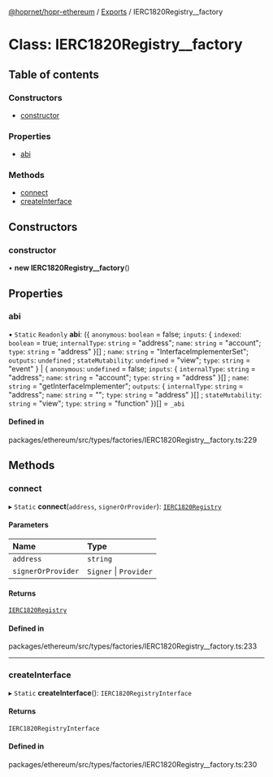 [@hoprnet/hopr-ethereum](../README.md) / [Exports](../modules.md) / IERC1820Registry\_\_factory

# Class: IERC1820Registry\_\_factory

## Table of contents

### Constructors

- [constructor](IERC1820Registry__factory.md#constructor)

### Properties

- [abi](IERC1820Registry__factory.md#abi)

### Methods

- [connect](IERC1820Registry__factory.md#connect)
- [createInterface](IERC1820Registry__factory.md#createinterface)

## Constructors

### constructor

• **new IERC1820Registry__factory**()

## Properties

### abi

▪ `Static` `Readonly` **abi**: ({ `anonymous`: `boolean` = false; `inputs`: { `indexed`: `boolean` = true; `internalType`: `string` = "address"; `name`: `string` = "account"; `type`: `string` = "address" }[] ; `name`: `string` = "InterfaceImplementerSet"; `outputs`: `undefined` ; `stateMutability`: `undefined` = "view"; `type`: `string` = "event" } \| { `anonymous`: `undefined` = false; `inputs`: { `internalType`: `string` = "address"; `name`: `string` = "account"; `type`: `string` = "address" }[] ; `name`: `string` = "getInterfaceImplementer"; `outputs`: { `internalType`: `string` = "address"; `name`: `string` = ""; `type`: `string` = "address" }[] ; `stateMutability`: `string` = "view"; `type`: `string` = "function" })[] = `_abi`

#### Defined in

packages/ethereum/src/types/factories/IERC1820Registry__factory.ts:229

## Methods

### connect

▸ `Static` **connect**(`address`, `signerOrProvider`): [`IERC1820Registry`](IERC1820Registry.md)

#### Parameters

| Name | Type |
| :------ | :------ |
| `address` | `string` |
| `signerOrProvider` | `Signer` \| `Provider` |

#### Returns

[`IERC1820Registry`](IERC1820Registry.md)

#### Defined in

packages/ethereum/src/types/factories/IERC1820Registry__factory.ts:233

___

### createInterface

▸ `Static` **createInterface**(): `IERC1820RegistryInterface`

#### Returns

`IERC1820RegistryInterface`

#### Defined in

packages/ethereum/src/types/factories/IERC1820Registry__factory.ts:230
